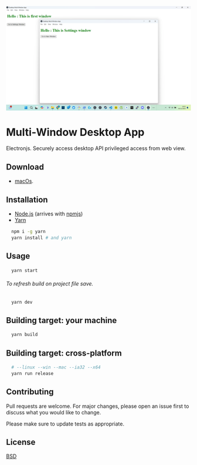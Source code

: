 <img src="https://github.com/kkamara/useful/blob/main/multi-window-desktop-app.png?raw=true" alt="multi-window-desktop-app.png" />

# Multi-Window Desktop App

Electronjs. Securely access desktop API privileged access from web view.

## Download

* [macOs](https://github.com/kkamara/multi-window-desktop-app/releases).

## Installation

* [Node.js](https://nodejs.org/en/) (arrives with [npmjs](https://www.npmjs.com/))
* [Yarn](https://yarnpkg.com/)

```bash
  npm i -g yarn
  yarn install # and yarn
```

## Usage

```bash
  yarn start
```

###### To refresh build on project file save.

```bash
  yarn dev
```

## Building target: your machine

```bash
  yarn build
```

## Building target: cross-platform

```bash
  # --linux --win --mac --ia32 --x64
  yarn run release
```

## Contributing
Pull requests are welcome. For major changes, please open an issue first to discuss what you would like to change.

Please make sure to update tests as appropriate.

## License
[BSD](https://opensource.org/licenses/BSD-3-Clause)
